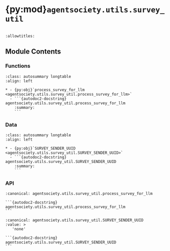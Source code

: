 # {py:mod}`agentsociety.utils.survey_util`

```{py:module} agentsociety.utils.survey_util
```

```{autodoc2-docstring} agentsociety.utils.survey_util
:allowtitles:
```

## Module Contents

### Functions

````{list-table}
:class: autosummary longtable
:align: left

* - {py:obj}`process_survey_for_llm <agentsociety.utils.survey_util.process_survey_for_llm>`
  - ```{autodoc2-docstring} agentsociety.utils.survey_util.process_survey_for_llm
    :summary:
    ```
````

### Data

````{list-table}
:class: autosummary longtable
:align: left

* - {py:obj}`SURVEY_SENDER_UUID <agentsociety.utils.survey_util.SURVEY_SENDER_UUID>`
  - ```{autodoc2-docstring} agentsociety.utils.survey_util.SURVEY_SENDER_UUID
    :summary:
    ```
````

### API

````{py:function} process_survey_for_llm(survey_dict: dict) -> str
:canonical: agentsociety.utils.survey_util.process_survey_for_llm

```{autodoc2-docstring} agentsociety.utils.survey_util.process_survey_for_llm
```
````

````{py:data} SURVEY_SENDER_UUID
:canonical: agentsociety.utils.survey_util.SURVEY_SENDER_UUID
:value: >
   'none'

```{autodoc2-docstring} agentsociety.utils.survey_util.SURVEY_SENDER_UUID
```

````
